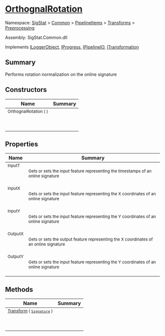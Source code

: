 # [OrthognalRotation](./OrthognalRotation.md)

Namespace: [SigStat]() > [Common](./../../../README.md) > [PipelineItems]() > [Transforms]() > [Preprocessing](./README.md)

Assembly: SigStat.Common.dll

Implements [ILoggerObject](./../../../ILoggerObject.md), [IProgress](./../../../Helpers/IProgress.md), [IPipelineIO](./../../../Pipeline/IPipelineIO.md), [ITransformation](./../../../ITransformation.md)

## Summary
Performs rotation normalization on the online signature

## Constructors

| Name | Summary | 
| --- | --- | 
| <sub>OrthognalRotation (  )</sub><p>&nbsp;</p>| <sub></sub>| <br>


## Properties

| Name | Summary | 
| --- | --- | 
| <sub>InputT</sub><p>&nbsp;</p>| <sub>Gets or sets the input feature representing the timestamps of an online signature</sub>| <br>
| <sub>InputX</sub><p>&nbsp;</p>| <sub>Gets or sets the input feature representing the X coordinates of an online signature</sub>| <br>
| <sub>InputY</sub><p>&nbsp;</p>| <sub>Gets or sets the input feature representing the Y coordinates of an online signature</sub>| <br>
| <sub>OutputX</sub><p>&nbsp;</p>| <sub>Gets or sets the output feature representing the X coordinates of an online signature</sub>| <br>
| <sub>OutputY</sub><p>&nbsp;</p>| <sub>Gets or sets the input feature representing the Y coordinates of an online signature</sub>| <br>


## Methods

| Name | Summary | 
| --- | --- | 
| <sub>[Transform](./Methods/OrthognalRotation-100663807.md) ( [`Signature`](./../../../Signature.md) )</sub><p>&nbsp;</p>| <sub></sub>| <br>


